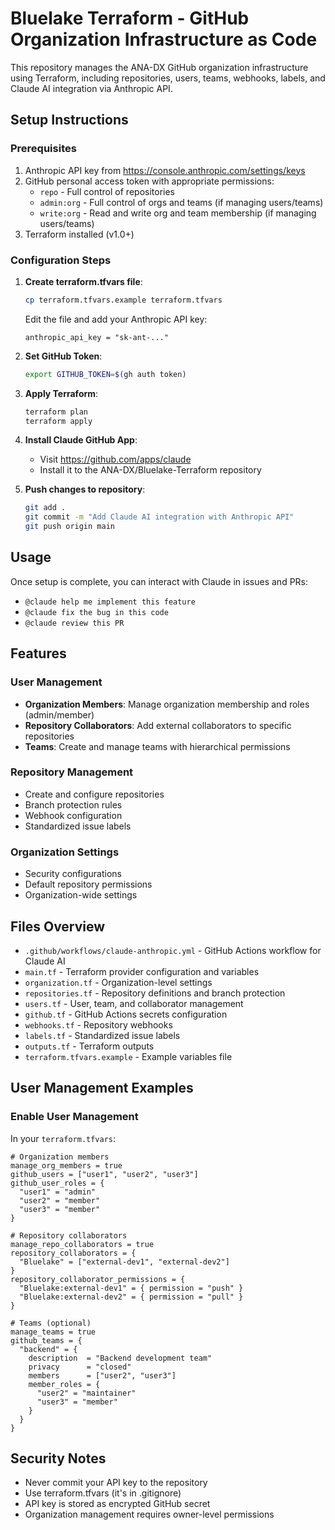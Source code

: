 # Bluelake Terraform - GitHub Organization Infrastructure as Code

This repository manages the ANA-DX GitHub organization infrastructure using Terraform, including repositories, users, teams, webhooks, labels, and Claude AI integration via Anthropic API.

## Setup Instructions

### Prerequisites
1. Anthropic API key from https://console.anthropic.com/settings/keys
2. GitHub personal access token with appropriate permissions:
   - `repo` - Full control of repositories
   - `admin:org` - Full control of orgs and teams (if managing users/teams)
   - `write:org` - Read and write org and team membership (if managing users/teams)
3. Terraform installed (v1.0+)

### Configuration Steps

1. **Create terraform.tfvars file**:
   ```bash
   cp terraform.tfvars.example terraform.tfvars
   ```
   Edit the file and add your Anthropic API key:
   ```hcl
   anthropic_api_key = "sk-ant-..."
   ```

2. **Set GitHub Token**:
   ```bash
   export GITHUB_TOKEN=$(gh auth token)
   ```

3. **Apply Terraform**:
   ```bash
   terraform plan
   terraform apply
   ```

4. **Install Claude GitHub App**:
   - Visit https://github.com/apps/claude
   - Install it to the ANA-DX/Bluelake-Terraform repository

5. **Push changes to repository**:
   ```bash
   git add .
   git commit -m "Add Claude AI integration with Anthropic API"
   git push origin main
   ```

## Usage

Once setup is complete, you can interact with Claude in issues and PRs:

- `@claude help me implement this feature`
- `@claude fix the bug in this code`
- `@claude review this PR`

## Features

### User Management
- **Organization Members**: Manage organization membership and roles (admin/member)
- **Repository Collaborators**: Add external collaborators to specific repositories
- **Teams**: Create and manage teams with hierarchical permissions

### Repository Management
- Create and configure repositories
- Branch protection rules
- Webhook configuration
- Standardized issue labels

### Organization Settings
- Security configurations
- Default repository permissions
- Organization-wide settings

## Files Overview

- `.github/workflows/claude-anthropic.yml` - GitHub Actions workflow for Claude AI
- `main.tf` - Terraform provider configuration and variables
- `organization.tf` - Organization-level settings
- `repositories.tf` - Repository definitions and branch protection
- `users.tf` - User, team, and collaborator management
- `github.tf` - GitHub Actions secrets configuration
- `webhooks.tf` - Repository webhooks
- `labels.tf` - Standardized issue labels
- `outputs.tf` - Terraform outputs
- `terraform.tfvars.example` - Example variables file

## User Management Examples

### Enable User Management
In your `terraform.tfvars`:
```hcl
# Organization members
manage_org_members = true
github_users = ["user1", "user2", "user3"]
github_user_roles = {
  "user1" = "admin"
  "user2" = "member"
  "user3" = "member"
}

# Repository collaborators
manage_repo_collaborators = true
repository_collaborators = {
  "Bluelake" = ["external-dev1", "external-dev2"]
}
repository_collaborator_permissions = {
  "Bluelake:external-dev1" = { permission = "push" }
  "Bluelake:external-dev2" = { permission = "pull" }
}

# Teams (optional)
manage_teams = true
github_teams = {
  "backend" = {
    description  = "Backend development team"
    privacy      = "closed"
    members      = ["user2", "user3"]
    member_roles = {
      "user2" = "maintainer"
      "user3" = "member"
    }
  }
}
```

## Security Notes

- Never commit your API key to the repository
- Use terraform.tfvars (it's in .gitignore)
- API key is stored as encrypted GitHub secret
- Organization management requires owner-level permissions